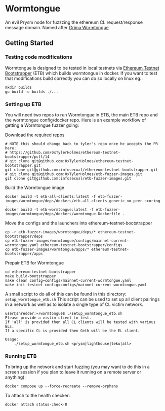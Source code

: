 # Wormtongue
An evil Prysm node for fuzzzing the ethereum CL request/response message domain. Named after [Grima Wormtongue](https://en.wikipedia.org/wiki/Gr%C3%ADma_Wormtongue)

## Getting Started
### Testing code modifications
Wormtongue is designed to be tested in local testnets via [Ethereum Testnet Bootstrapper](https://github.com/0xTylerHolmes/ethereum-testnet-bootstrapper/) (ETB) which builds wormtongue in docker. If you want to test that modifications build correctly you can do so locally on linux eg.:

```
mkdir builds
go build -o builds ./...
```
### Setting up ETB
You will need two repos to run Wormtongue in ETB, the main ETB repo and the wormtongue config/docker repo. Here is an example workflow of getting a Wormtongue fuzzer going:

Download the required repos
```
# NOTE this should change back to tyler's repo once he accepts the PR here:
# https://github.com/0xTylerHolmes/ethereum-testnet-bootstrapper/pull/14
# git clone git@github.com:0xTylerHolmes/ethereum-testnet-bootstrapper.git
git clone git@github.com:infosecual/ethereum-testnet-bootstrapper.git
# git clone git@github.com:0xTylerHolmes/etb-fuzzer-images.git
git clone git@github.com:infosecual/etb-fuzzer-images.git
```

Build the Wormtongue image
```
docker build -t etb-all-clients:latest -f etb-fuzzer-images/wormtongue/deps/dockers/etb-all-clients_generic_no-peer-scoring .
docker build -t etb-wormtongue:latest -f etb-fuzzer-images/wormtongue/deps/dockers/wormtongue.Dockerfile .
```

Move the configs and the launchers into ethereum-testnet-bootstrapper
```
cp -r etb-fuzzer-images/wormtongue/deps/* ethereum-testnet-bootstrapper/deps
cp etb-fuzzer-images/wormtongue/configs/mainnet-current-wormtongue.yaml ethereum-testnet-bootstrapper/configs
cp etb-fuzzer-images/wormtongue/apps/* ethereum-testnet-bootstrapper/apps
```

Prepair ETB for Wormtongue
```
cd ethereum-testnet-bootstrapper
make build-bootstrapper
make clean config=configs/mainnet-current-wormtongue.yaml
make init-testnet config=configs/mainnet-current-wormtongue.yaml
```

A small script to do all of this can be found in this directory: `setup_wormtongue_etb.sh`
This script can be used to set up all client pairings in a network as well as to isolate a single type of CL victim network.
```
user@shredder:~/wormtongue$ ./setup_wormtongue_etb.sh
Please provide a vistim client to test.
If 'all' is provided then all CL clients will be tested with various ELs.
If a specific CL is provided then Geth will be the EL client.

Usage:
    ./setup_wormtongue_etb.sh <prysm|lighthouse|teku|all>
```

### Running ETB

To bring up the network and start fuzzing (you may want to do this in a screen session if you plan to leave it running on a remote server or anything):
```
docker compose up --force-recreate --remove-orphans
```

To attach to the health checker:
```
docker attach status-check-0
```
